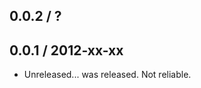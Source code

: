 0.0.2 / ?
---------


0.0.1 / 2012-xx-xx
------------------
* Unreleased... was released. Not reliable.
